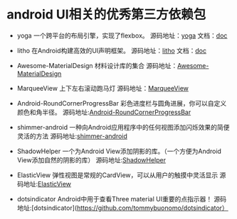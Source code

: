 # android UI相关的优秀第三方依赖包

* yoga 一个跨平台的布局引擎，实现了flexbox。 
源码地址：[yoga](https://github.com/facebook/yoga) 文档：[doc](https://facebook.github.io/yoga/)

* litho 在Android构建高效的UI声明框架。
源码地址：[litho](https://github.com/facebook/litho) 文档：[doc](http://fblitho.com)

* Awesome-MaterialDesign  材料设计库的集合
源码地址：[Awesome-MaterialDesign](https://github.com/lightSky/Awesome-MaterialDesign)

* MarqueeView 上下左右滚动跑马灯
源码地址：[MarqueeView](https://github.com/sunfusheng/MarqueeView)

* Android-RoundCornerProgressBar 彩色进度栏与圆角进展，你可以自定义颜色和角半径。
源码地址:[Android-RoundCornerProgressBar](https://github.com/akexorcist/Android-RoundCornerProgressBar)

* shimmer-android 一种向Android应用程序中的任何视图添加闪烁效果的简便灵活的方法
源码地址:[shimmer-android](https://github.com/facebook/shimmer-android)

* ShadowHelper 一个为Android View添加阴影的库。（一个方便为Android View添加自然的阴影的库）
源码地址:[ShadowHelper](https://github.com/zhengcx/ShadowHelper)

* ElasticView 弹性视图是常规的CardView，可以从用户的触摸中灵活显示
源码地址:[ElasticView](https://github.com/armcha/ElasticView)

* dotsindicator Android中用于查看Three material UI重要的点指示器！
源码地址:[dotsindicator](https://github.com/tommybuonomo/dotsindicator）
